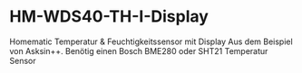 # HM-WDS40-TH-I-Display
Homematic Temperatur &amp; Feuchtigkeitssensor mit Display
Aus dem Beispiel von Asksin++. Benötig einen Bosch BME280 oder SHT21 Temperatur Sensor
